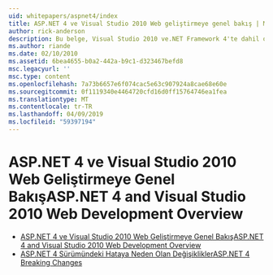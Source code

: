 ```yaml
---
uid: whitepapers/aspnet4/index
title: ASP.NET 4 ve Visual Studio 2010 Web geliştirmeye genel bakış | Microsoft Docs
author: rick-anderson
description: Bu belge, Visual Studio 2010 ve.NET Framework 4'te dahil olan ASP.NET için yeni özelliklerin çoğu, genel bir bakış sağlar.
ms.author: riande
ms.date: 02/10/2010
ms.assetid: 6bea4655-b0a2-442a-b9c1-d323467befd8
msc.legacyurl: ''
msc.type: content
ms.openlocfilehash: 7a73b6657e6f074cac5e63c907924a8cae68e60e
ms.sourcegitcommit: 0f1119340e4464720cfd16d0ff15764746ea1fea
ms.translationtype: MT
ms.contentlocale: tr-TR
ms.lasthandoff: 04/09/2019
ms.locfileid: "59397194"
---
```

# <a name="aspnet-4-and-visual-studio-2010-web-development-overview"></a><span data-ttu-id="493f8-103">ASP.NET 4 ve Visual Studio 2010 Web Geliştirmeye Genel Bakış</span><span class="sxs-lookup"><span data-stu-id="493f8-103">ASP.NET 4 and Visual Studio 2010 Web Development Overview</span></span>

- [<span data-ttu-id="493f8-104">ASP.NET 4 ve Visual Studio 2010 Web Geliştirmeye Genel Bakış</span><span class="sxs-lookup"><span data-stu-id="493f8-104">ASP.NET 4 and Visual Studio 2010 Web Development Overview</span></span>](overview.md)
- [<span data-ttu-id="493f8-105">ASP.NET 4 Sürümündeki Hataya Neden Olan Değişiklikler</span><span class="sxs-lookup"><span data-stu-id="493f8-105">ASP.NET 4 Breaking Changes</span></span>](breaking-changes.md)
